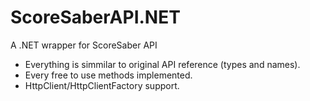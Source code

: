 # ScoreSaberAPI.NET
A .NET wrapper for ScoreSaber API

- Everything is simmilar to original API reference (types and names).
- Every free to use methods implemented.
- HttpClient/HttpClientFactory support.